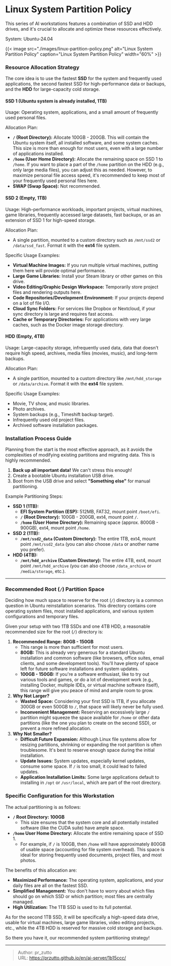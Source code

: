 # Linux System Partition Policy


This series of AI workstations features a combination of SSD and HDD drives, and it's crucial to allocate and optimize these resources effectively.

System: Ubuntu-24.04

<!--more-->

{{< image src="./images/linux-partition-policy.png" alt="Linux System Partition Policy" caption="Linux System Partition Policy" width="60%" >}}

### Resource Allocation Strategy

The core idea is to use the fastest **SSD** for the system and frequently used applications, the second fastest SSD for high-performance data or backups, and the **HDD** for large-capacity cold storage.

#### SSD 1 (Ubuntu system is already installed, 1TB)

Usage: Operating system, applications, and a small amount of frequently used personal files.

Allocation Plan:

  * **`/` (Root Directory):** Allocate 100GB - 200GB. This will contain the Ubuntu system itself, all installed software, and some system caches. This size is more than enough for most users, even with a large number of applications installed.
  * **`/home` (User Home Directory):** Allocate the remaining space on SSD 1 to `/home`. If you want to place a part of the `/home` partition on the HDD (e.g., only large media files), you can adjust this as needed. However, to maximize personal file access speed, it's recommended to keep most of your frequently used personal files here.
  * **SWAP (Swap Space):** Not recommended.

#### SSD 2 (Empty, 1TB)

Usage: High-performance workloads, important projects, virtual machines, game libraries, frequently accessed large datasets, fast backups, or as an extension of SSD 1 for high-speed storage.

Allocation Plan:

  * A single partition, mounted to a custom directory such as `/mnt/ssd2` or `/data/ssd_fast`. Format it with the **ext4** file system.

Specific Usage Examples:

  * **Virtual Machine Images:** If you run multiple virtual machines, putting them here will provide optimal performance.
  * **Large Game Libraries:** Install your Steam library or other games on this drive.
  * **Video Editing/Graphic Design Workspace:** Temporarily store project files and rendering outputs here.
  * **Code Repositories/Development Environment:** If your projects depend on a lot of file I/O.
  * **Cloud Sync Folders:** For services like Dropbox or Nextcloud, if your sync directory is large and requires fast access.
  * **Cache or Temporary Directories:** For applications with very large caches, such as the Docker image storage directory.

#### HDD (Empty, 4TB)

Usage: Large-capacity storage, infrequently used data, data that doesn't require high speed, archives, media files (movies, music), and long-term backups.

Allocation Plan:

  * A single partition, mounted to a custom directory like `/mnt/hdd_storage` or `/data/archive`. Format it with the **ext4** file system.

Specific Usage Examples:

  * Movie, TV show, and music libraries.
  * Photo archives.
  * System backups (e.g., Timeshift backup target).
  * Infrequently used old project files.
  * Archived software installation packages.



### Installation Process Guide

Planning from the start is the most effective approach, as it avoids the complexities of modifying existing partitions and migrating data. This is highly recommended.

1.  **Back up all important data\!** We can't stress this enough\!
2.  Create a bootable Ubuntu installation USB drive.
3.  Boot from the USB drive and select **"Something else"** for manual partitioning.

Example Partitioning Steps:

  * **SSD 1 (1TB):**
      * **EFI System Partition (ESP):** 512MB, FAT32, mount point `/boot/efi`.
      * **`/` (Root Directory):** 100GB - 200GB, ext4, mount point `/`.
      * **`/home` (User Home Directory):** Remaining space (approx. 800GB - 900GB), ext4, mount point `/home`.
  * **SSD 2 (1TB):**
      * **`/mnt/ssd2_data` (Custom Directory):** The entire 1TB, ext4, mount point `/mnt/ssd2_data` (you can also choose `/data` or another name you prefer).
  * **HDD (4TB):**
      * **`/mnt/hdd_archive` (Custom Directory):** The entire 4TB, ext4, mount point `/mnt/hdd_archive` (you can also choose `/data_archive` or `/media/storage`, etc.).

-----

### Recommended Root (`/`) Partition Space

Deciding how much space to reserve for the root (`/`) directory is a common question in Ubuntu reinstallation scenarios. This directory contains core operating system files, most installed applications, and various system configurations and temporary files.

Given your setup with two 1TB SSDs and one 4TB HDD, a reasonable recommended size for the root (`/`) directory is:

1.  **Recommended Range:** **80GB - 150GB**
      * This range is more than sufficient for most users.
      * **80GB:** This is already very generous for a standard Ubuntu installation and common software (like browsers, office suites, email clients, and some development tools). You'll have plenty of space left for future software installations and system updates.
      * **100GB - 150GB:** If you're a software enthusiast, like to try out various tools and games, or do a lot of development work (e.g., installing Docker, multiple IDEs, or virtual machine software itself), this range will give you peace of mind and ample room to grow.
2.  **Why Not Larger?**
      * **Wasted Space:** Considering your first SSD is 1TB, if you allocate 300GB or even 500GB to `/`, that space will likely never be fully used.
      * **Inconvenient Management:** Reserving an excessively large `/` partition might squeeze the space available for `/home` or other data partitions (like the one you plan to create on the second SSD), or prevent a more refined allocation.
3.  **Why Not Smaller?**
      * **Difficult Future Expansion:** Although Linux file systems allow for resizing partitions, shrinking or expanding the root partition is often troublesome. It's best to reserve enough space during the initial installation.
      * **Update Issues:** System updates, especially kernel updates, consume some space. If `/` is too small, it could lead to failed updates.
      * **Application Installation Limits:** Some large applications default to installing in `/opt` or `/usr/local`, which are part of the root directory.



### Specific Configuration for this Workstation

The actual partitioning is as follows:

  * **`/` Root Directory:** **100GB**
      * This size ensures that the system core and all potentially installed software (like the CUDA suite) have ample space.
  * **`/home` User Home Directory:** Allocate the entire remaining space of SSD 1.
      * For example, if `/` is 100GB, then `/home` will have approximately 800GB of usable space (accounting for file system overhead). This space is ideal for storing frequently used documents, project files, and most photos.

The benefits of this allocation are:

  * **Maximized Performance:** The operating system, applications, and your daily files are all on the fastest SSD.
  * **Simplified Management:** You don't have to worry about which files should go on which SSD or which partition; most files are centrally managed.
  * **High Utilization:** The 1TB SSD is used to its full potential.

As for the second 1TB SSD, it will be specifically a high-speed data drive, usable for virtual machines, large game libraries, video editing projects, etc., while the 4TB HDD is reserved for massive cold storage and backups.

So there you have it, our recommended system partitioning strategy\!

---

> Author: pr_zutto  
> URL: https://przutto.github.io/en/ai-server/1b15ccc/  

